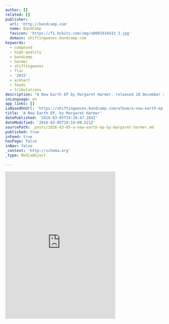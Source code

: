 ```yaml
---
author: []
related: []
publisher:
  url: 'http://bandcamp.com'
  name: BandCamp
  favicon: 'https://f1.bcbits.com/img/a0001916432_3.jpg'
  domain: shiftingwaves.bandcamp.com
keywords:
  - composed
  - high-quality
  - bandcamp
  - harmer
  - shiftingwaves
  - flac
  - '2015'
  - eckhart
  - feeds
  - tribulations
description: "A New Earth EP by Margaret Harmer, released 28 December 2015 1. A New Earth This is a one track EP to celebrate the year 2015. Inspired by Eckhart Tolle's book A New Earth while composing this piece, I felt gratitude for all the human and divine help on my journey through tribulations."
inLanguage: en
app_links: []
isBasedOnUrl: 'https://shiftingwaves.bandcamp.com/album/a-new-earth-ep'
title: 'A New Earth EP, by Margaret Harmer'
datePublished: '2016-03-05T19:20:47.284Z'
dateModified: '2016-03-05T19:19:00.521Z'
sourcePath: _posts/2016-03-05-a-new-earth-ep-by-margaret-harmer.md
published: true
inFeed: true
hasPage: false
inNav: false
_context: 'http://schema.org'
_type: MediaObject

---
```

<iframe src="https://cdn.embedly.com/widgets/media.html?src=https%3A%2F%2Fbandcamp.com%2FEmbeddedPlayer%2Fv%3D2%2Falbum%3D1718266095%2Fsize%3Dlarge%2Flinkcol%3D0084B4%2Fnotracklist%3Dtrue%2Ftwittercard%3Dtrue%2F&amp;url=https%3A%2F%2Fshiftingwaves.bandcamp.com%2Falbum%2Fa-new-earth-ep&amp;image=https%3A%2F%2Ff1.bcbits.com%2Fimg%2Fa0001916432_5.jpg&amp;key=b7d04c9b404c499eba89ee7072e1c4f7&amp;type=text%2Fhtml&amp;schema=bandcamp" width="350" height="467" scrolling="no" frameborder="0" allowfullscreen="allowfullscreen" style=""></iframe>